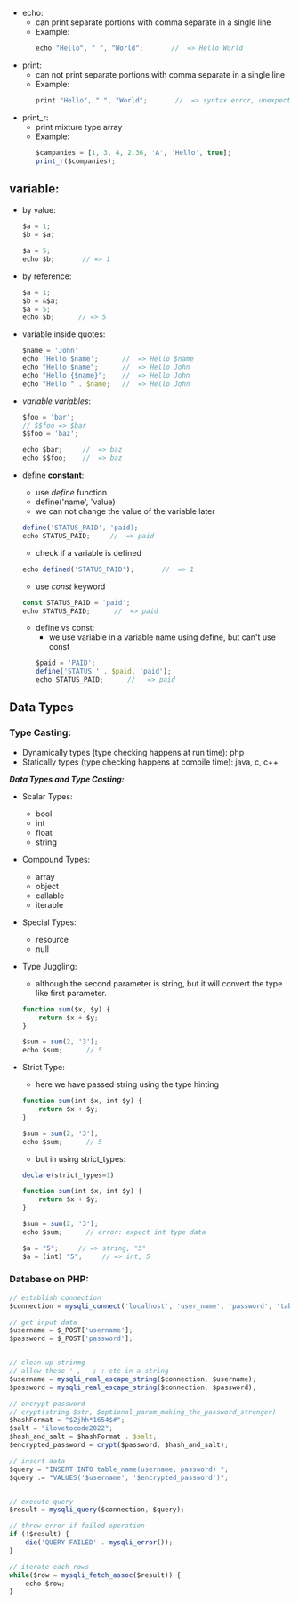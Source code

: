 - echo: 
    - can print separate portions with comma separate in a single line
    - Example: 
        ```javascript
        echo "Hello", " ", "World";       //  => Hello World
        ```
- print:
    - can not print separate portions with comma separate in a single line
    - Example:
        ```javascript
        print "Hello", " ", "World";       //  => syntax error, unexpected ',' 
        ```
- print_r:
    - print mixture type array
    - Example:
        ````javascript
        $campanies = [1, 3, 4, 2.36, 'A', 'Hello', true];
        print_r($companies);
        ````


## variable:
- by value:
    ```javascript
    $a = 1; 
    $b = $a; 
    
    $a = 5; 
    echo $b;       // => 1
    ```
- by reference:
    ```javascript
    $a = 1; 
    $b = &$a; 
    $a = 5; 
    echo $b;      // => 5
    ```

- variable inside quotes:
    ```javascript
    $name = 'John'
    echo 'Hello $name';      //  => Hello $name
    echo "Hello $name";      //  => Hello John
    echo "Hello {$name}";    //  => Hello John
    echo "Hello " . $name;   //  => Hello John
    ```

- *variable variables*:
    ```javascript
    $foo = 'bar';
    // $$foo => $bar
    $$foo = 'baz';

    echo $bar;     //  => baz
    echo $$foo;    //  => baz
    ```


- define **constant**:
    - use *define* function
    - define('name', 'value)
    - we can not change the value of the variable later
    ```javascript
    define('STATUS_PAID', 'paid);
    echo STATUS_PAID;     //  => paid
    ```
    - check if a variable is defined
    ```javascript
    echo defined('STATUS_PAID');       //  => 1
    ```

    - use *const* keyword
    ```javascript
    const STATUS_PAID = 'paid';
    echo STATUS_PAID;      //  => paid
    ```

    - define vs const:
        - we use variable in a variable name using define, but can't use const
        ```javascript
        $paid = 'PAID';
        define('STATUS_' . $paid, 'paid');
        echo STATUS_PAID;      //   => paid
        ```

## Data Types
### Type Casting:
* Dynamically types (type checking happens at run time): php
* Statically types (type checking happens at compile time): java, c, c++

**_Data Types and Type Casting:_**
* Scalar Types:
  * bool
  * int
  * float
  * string


* Compound Types:
  * array
  * object
  * callable
  * iterable


* Special Types:
  * resource
  * null


* Type Juggling:
  * although the second parameter is string, but it will convert the type like first parameter.
  ```javascript
  function sum($x, $y) {
      return $x + $y;
  }
  
  $sum = sum(2, '3');
  echo $sum;      // 5
  ```

* Strict Type:
  * here we have passed string using the type hinting
  ```javascript
  function sum(int $x, int $y) {
      return $x + $y;
  }
  
  $sum = sum(2, '3');
  echo $sum;      // 5
  ```
  * but in using strict_types:
  ```javascript
  declare(strict_types=1)
  
  function sum(int $x, int $y) {
      return $x + $y;
  }
  
  $sum = sum(2, '3');
  echo $sum;      // error: expect int type data
  ```
  ```javascript
  $a = "5";     // => string, "5"
  $a = (int) "5";     // => int, 5
  ```
  

### Database on PHP:
```javascript
// establish connection
$connection = mysqli_connect('localhost', 'user_name', 'password', 'table_name');

// get input data
$username = $_POST['username'];
$password = $_POST['password'];


// clean up strinmg
// allow these ' , - ; : etc in a string
$username = mysqli_real_escape_string($connection, $username);
$password = mysqli_real_escape_string($connection, $password);

// encrypt password
// crypt(string $str, $optional_param_making_the_password_stronger)
$hashFormat = "$2jhh*1654$#";
$salt = "ilovetocode2022";
$hash_and_salt = $hashFormat . $salt;
$encrypted_password = crypt($password, $hash_and_salt);

// insert data
$query = "INSERT INTO table_name(username, password) ";
$query .= "VALUES('$username', '$encrypted_password')";


// execute query
$result = mysqli_query($connection, $query);

// throw error if failed operation
if (!$result) {
    die('QUERY FAILED' . mysqli_error());
}

// iterate each rows
while($row = mysqli_fetch_assoc($result)) {
    echo $row;
}
```